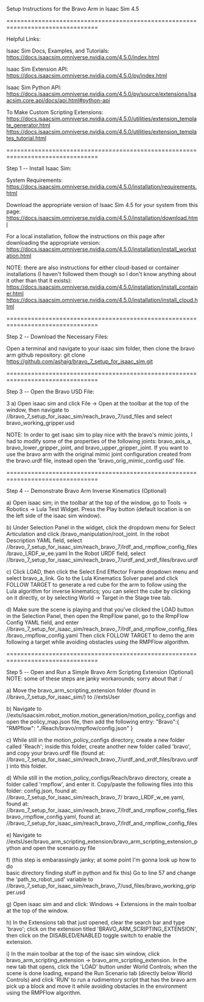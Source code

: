 

Setup Instructions for the Bravo Arm in Isaac Sim 4.5


================================================================================


Helpful Links:

Isaac Sim Docs, Examples, and Tutorials: 
	https://docs.isaacsim.omniverse.nvidia.com/4.5.0/index.html

Isaac Sim Extension API: 
	https://docs.isaacsim.omniverse.nvidia.com/4.5.0/py/index.html

Isaac Sim Python API: 
	https://docs.isaacsim.omniverse.nvidia.com/4.5.0/py/source/extensions/isaacsim.core.api/docs/api.html#python-api

To Make Custom Scripting Extensions: 
	https://docs.isaacsim.omniverse.nvidia.com/4.5.0/utilities/extension_template_generator.html
	https://docs.isaacsim.omniverse.nvidia.com/4.5.0/utilities/extension_templates_tutorial.html


================================================================================


Step 1 -- Install Isaac Sim:

System Requirements: 
	https://docs.isaacsim.omniverse.nvidia.com/4.5.0/installation/requirements.html

Download the appropriate version of Isaac Sim 4.5 for your system from this 
page: 
	https://docs.isaacsim.omniverse.nvidia.com/4.5.0/installation/download.html

For a local installation, follow the instructions on this page after downloading 
the appropriate version: 
	https://docs.isaacsim.omniverse.nvidia.com/4.5.0/installation/install_workstation.html

NOTE: there are also instructions for either cloud-based or container 
installations (I haven't followed them though so I don't know anything about it 
other than that it exists): 
	https://docs.isaacsim.omniverse.nvidia.com/4.5.0/installation/install_container.html
	https://docs.isaacsim.omniverse.nvidia.com/4.5.0/installation/install_cloud.html


================================================================================


Step 2 -- Download the Necessary Files: 

Open a terminal and navigate to your isaac sim folder, then clone the bravo arm 
github repository: 
	git clone https://github.com/ashaig/bravo_7_setup_for_isaac_sim.git


================================================================================


Step 3 -- Open the Bravo USD File:

3 a)
Open isaac sim and click File -> Open at the toolbar at the top of the window, 
then navigate to 
/<your isaac sim folder>/bravo_7_setup_for_isaac_sim/reach_bravo_7/usd_files
and select bravo_working_gripper.usd

NOTE: In order to get isaac sim to play nice with the bravo's mimic joints, I 
had to modify some of the properties of the following joints: bravo_axis_a, 
bravo_lower_gripper_joint, and bravo_upper_gripper_joint. If you want to use the 
bravo arm with the original mimic joint configuration created from the 
bravo.urdf file, instead open the 'bravo_orig_mimic_config.usd' file. 


================================================================================


Step 4 -- Demonstrate Bravo Arm Inverse Kinematics (Optional)

a) 
Open isaac sim; in the toolbar at the top of the window, go to Tools -> 
Robotics -> Lula Test Widget. Press the Play button (default location is on the 
left side of the isaac sim window). 

b)
Under Selection Panel in the widget, click the dropdown menu for Select 
Articulation and click /bravo_manipulation/root_joint. In the robot Description 
YAML field, select 
/<your isaac sim folder>/bravo_7_setup_for_isaac_sim/reach_bravo_7/lrdf_and_rmpflow_config_files/bravo_LRDF_w_ee.yaml
In the Robot URDF field, select 
/<your isaac sim folder>/bravo_7_setup_for_isaac_sim/reach_bravo_7/urdf_and_xrdf_files/bravo.urdf

c)
Click LOAD, then click the Select End Effector Frame dropdown menu and select 
bravo_a_link. Go to the Lula Kinematics Solver panel and click FOLLOW TARGET to 
generate a red cube for the arm to follow using the Lula algorithm for inverse 
kinematics; you can select the cube by clicking on it directly, or by selecting 
World -> Target in the Stage tree tab. 

d)
Make sure the scene is playing and that you've clicked the LOAD button in the 
Selection Panel, then open the RmpFlow panel, go to the RmpFlow Config YAML 
field, and enter 
/<your isaac sim folder>/bravo_7_setup_for_isaac_sim/reach_bravo_7/lrdf_and_rmpflow_config_files/bravo_rmpflow_config.yaml
Then click FOLLOW TARGET to demo the arm following a target while avoiding 
obstacles using the RMPFlow algorithm. 


================================================================================


Step 5 -- Open and Run a Simple Bravo Arm Scripting Extension (Optional)
NOTE: some of these steps are janky workarounds; sorry about that :/

a)
Move the bravo_arm_scripting_extension folder (found in 
/<your isaac sim folder>/bravo_7_setup_for_isaac_sim/) to 
/<your isaac sim folder>/extsUser

b)
Navigate to 
/<your isaac sim folder>/exts/isaacsim.robot_motion.motion_generation/motion_policy_configs
and open the policy_map.json file, then add the following entry:
	"Bravo":{
		"RMPflow": "./Reach/bravo/rmpflow/config.json"
	}

c)
While still in the motion_policy_configs directory, create a new folder called 
'Reach'; inside this folder, create another new folder called 'bravo', and copy 
your bravo.urdf file (found at: 
/<your isaac sim folder>/bravo_7_setup_for_isaac_sim/reach_bravo_7/urdf_and_xrdf_files/bravo.urdf
) into this folder. 

d) 
While still in the motion_policy_configs/Reach/bravo directory, create a folder 
called 'rmpflow', and enter it. Copy/paste the following files into this folder: 
config.json, found at:  
/<your isaac sim folder>/bravo_7_setup_for_isaac_sim/reach_bravo_7/
bravo_LRDF_w_ee.yaml, found at: 
/<your isaac sim folder>/bravo_7_setup_for_isaac_sim/reach_bravo_7/lrdf_and_rmpflow_config_files
bravo_rmpflow_config.yaml, found at: 
/<your isaac sim folder>/bravo_7_setup_for_isaac_sim/reach_bravo_7/lrdf_and_rmpflow_config_files

e) 
Navigate to 
/<your isaac sim folder>/extsUser/bravo_arm_scripting_extension/bravo_arm_scripting_extension_python
and open the scenario.py file

f) 
(this step is embarassingly janky; at some point I'm gonna look up how to do  
basic directory finding stuff in python and fix this)
Go to line 57 and change the 'path_to_robot_usd' variable to 
/<your isaac sim folder>/bravo_7_setup_for_isaac_sim/reach_bravo_7/usd_files/bravo_working_gripper.usd

g)
Open isaac sim and and click: Windows -> Extensions in the main toolbar at the 
top of the window. 

h)
In the Extensions tab that just opened, clear the search bar and type 'bravo'; 
click on the extension titled 'BRAVO_ARM_SCRIPTING_EXTENSION', then click on the 
DISABLED/ENABLED toggle switch to enable the extension.

i)
In the main toolbar at the top of the isaac sim window, click 
bravo_arm_scripting_extension -> bravo_arm_scripting_extension. In the new tab 
that opens, click the 'LOAD' button under World Controls; when the scene is done 
loading, expand the Run Scenario tab (directly below World Controls) and click 
'RUN' to run a rudimentory script that has the bravo arm pick up a block and 
move it while avoiding obstacles in the environment using the RMPFlow algorithm. 
